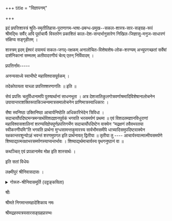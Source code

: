 +++
title = "विज्ञापनम्"

+++

इदं प्रपत्तिशास्त्रं श्रुति-स्मृतीतिहास-पुराणागम-भाषा-प्रबन्ध-प्रमुख--सकल-शास्त्र-सार-सङ्ग्रह-रूपं श्रीमद्भिः सर्वैर् अपि पूर्वाचार्यैः विस्तरेण प्रकाशितं काल-देश-सन्दर्भानुसारेण निखिल-जिज्ञासु-मनुज-साधारणं संक्षिप्य सङ्गृहीतम् ।

शास्त्रम् इदम् ईश्वरं दयामयं सकल-जगद्-रक्षकम् अनालोचित-विशेषाशेष-लोक-शरण्यम् अभ्युपगच्छतां सर्वेषां दार्शनिकानां सम्मतम् अतीवादरणीयं चेत्य् एतन् निर्विवादम् ।

प्रपत्तिर्नाम-----

अनन्यसाध्ये स्वाभीष्टे महाविश्वासपूर्वकम् ।

तदेकोपायता याच्ञा प्रपत्तिश्शरणागतिः ॥ इति ॥

सेयं प्रपत्तिः चतुर्विधानामपि पुरुषार्थानां साधनभूता । अत्र देशजातिकुलगोत्रवर्णाश्रमादिविशेषानालोचनेन उपायान्तराशक्तिरूपाकिञ्चन्यमात्रसमालोचनेन प्राणिमात्रस्याधिकारः ।

सैषा स्वनिष्ठा उक्तिनिष्ठा आचार्यनिष्ठेति अधिकारिभेदेन त्रिविधा । सदाचार्योपदिष्टमन्त्रमन्त्रार्थविशदज्ञानपूर्वकं भगवति भरसमर्पणं प्रथमा ॥ एवं विशदतमज्ञानविधुराणां महाविश्वासशालिनां शरण्यविज्ञेयपूर्णप्रपत्तिगर्भेण सदाचार्योपदिष्टेन वाक्येन “मद्रक्षणं तवैवभरतया स्वीकरणीयमि”ति भगवति प्रार्थना मुग्धसामन्तकुमारस्य सार्वभौमसमीपे धात्र्यादिसमुपदिष्टवाक्येन रक्षकान्तरशून्योऽहं भवन्तं शरणमुपगत इति प्रार्थनावत् द्वितीया ॥ तृतीया तु ---- आचार्यस्यात्मात्मीयसमर्पणे शिष्याद्यात्मरक्षाभरसमर्पणस्याप्यन्तर्भावः । शिष्याद्यर्थमाचार्यस्य पृथगनुष्ठानं वा ॥

कथञ्चित् एवं प्रपन्नानामेव मोक्ष इति शास्त्रार्थः ।

इति सतां विधेयः

लक्ष्मीपुरं श्रीनिवासदासः ।


<details><summary>गोरूरु-श्रीनिवासमूर्ति (उट्टङ्कयिता)</summary>


ग्रन्थोयम् ईसवीये १९३७तमे वर्षे तेलुगुलिप्यां मुद्रितः प्रकाशितश्च २०२२तमे वर्षे देवनागरीलिप्यां पुनष्टङ्कितश्च । पुस्तिका जीर्णा क्वचित् कृमिजग्धा रन्ध्राविला आसीत् । अनधीतशास्त्रस्य पुनष्टङ्कणकर्तुः दोषाः विद्वद्भ्यः क्षन्तव्याः । क्वचित् (?) प्रश्नचिह्नाः दृश्यन्ते । ते पदस्य अर्थस्य वा सन्दिग्धतां निर्दिशन्ति।

Copies of his book in Telugu script should be available in Mysore University Library or Melukote library, to fill up question marks.
</details>


श्रीः

श्रीमते निगमान्तमहादेशिकाय नमः

श्रीमद्रहस्यत्रयसारसङ्ग्रहप्रारम्भः



